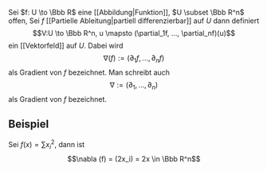Sei $f: U \to \Bbb R$ eine [[Abbildung|Funktion]], $U \subset \Bbb R^n$ offen, Sei $f$ [[Partielle Ableitung|partiell differenzierbar]] auf $U$ dann definiert
$$V:U \to \Bbb R^n, u \mapsto (\partial_1f, ..., \partial_nf)(u)$$
ein [[Vektorfeld]] auf $U$. Dabei wird 
$$\nabla(f) := (\partial_1f, ..., \partial_n f)$$  als Gradient von $f$ bezeichnet.
Man schreibt auch 
$$\nabla := (\partial_1, ..., \partial_n)$$  als Gradient von $f$ bezeichnet.

## Beispiel
Sei $f(x) = \sum x_i^2$, dann ist $$\nabla (f) = (2x_i) = 2x \in \Bbb R^n$$
